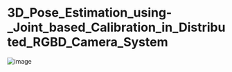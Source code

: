# 3D_Pose_Estimation_using-_Joint_based_Calibration_in_Distributed_RGBD_Camera_System

![image](https://github.com/BSParkICLAB/3D_Pose_Estimation_using-_Joint_based_Calibration_in_Distributed_RGBD_Camera_System/assets/146613437/db977209-e685-4dfc-a14f-bdbf7ba4d646)
